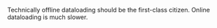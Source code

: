 Technically offline dataloading should be the first-class citizen. Online dataloading is much slower.
